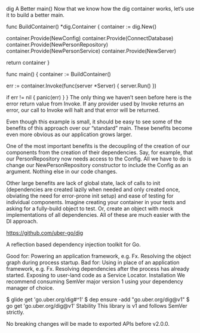 dig
A Better main()
Now that we know how the dig container works, let’s use it to build a better main.

func BuildContainer() *dig.Container {
  container := dig.New()

  container.Provide(NewConfig)
  container.Provide(ConnectDatabase)
  container.Provide(NewPersonRepository)
  container.Provide(NewPersonService)
  container.Provide(NewServer)

  return container
}

func main() {
  container := BuildContainer()

  err := container.Invoke(func(server *Server) {
    server.Run()
  })

  if err != nil {
    panic(err)
  }
}
The only thing we haven’t seen before here is the error return value from Invoke. If any provider used by Invoke returns an error, our call to Invoke will halt and that error will be returned.

Even though this example is small, it should be easy to see some of the benefits of this approach over our “standard” main. These benefits become even more obvious as our application grows larger.

One of the most important benefits is the decoupling of the creation of our components from the creation of their dependencies. Say, for example, that our PersonRepository now needs access to the Config. All we have to do is change our NewPersonRepository constructor to include the Config as an argument. Nothing else in our code changes.

Other large benefits are lack of global state, lack of calls to init (dependencies are created lazily when needed and only created once, obviating the need for error-prone init setup) and ease of testing for individual components. Imagine creating your container in your tests and asking for a fully-build object to test. Or, create an object with mock implementations of all dependencies. All of these are much easier with the DI approach.


https://github.com/uber-go/dig



A reflection based dependency injection toolkit for Go.

Good for:
Powering an application framework, e.g. Fx.
Resolving the object graph during process startup.
Bad for:
Using in place of an application framework, e.g. Fx.
Resolving dependencies after the process has already started.
Exposing to user-land code as a Service Locator.
Installation
We recommend consuming SemVer major version 1 using your dependency manager of choice.

$ glide get 'go.uber.org/dig#^1'
$ dep ensure -add "go.uber.org/dig@v1"
$ go get 'go.uber.org/dig@v1'
Stability
This library is v1 and follows SemVer strictly.

No breaking changes will be made to exported APIs before v2.0.0.


